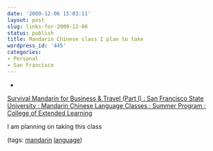 ```yaml
---
date: '2009-12-06 15:03:11'
layout: post
slug: links-for-2009-12-06
status: publish
title: Mandarin Chinese class I plan to take
wordpress_id: '445'
categories:
- Personal
- San Francisco
---
```


  *


[Survival Mandarin for Business & Travel (Part I) : San Francisco State University : Mandarin Chinese Language Classes : Summer Program : College of Extended Learning](http://www.cel.sfsu.edu/mandarin/classes.cfm?selection=classes&ID=1316393&Period=20102)


I am planning on taking this class


(tags: [mandarin](http://delicious.com/eob/mandarin) [language](http://delicious.com/eob/language))



